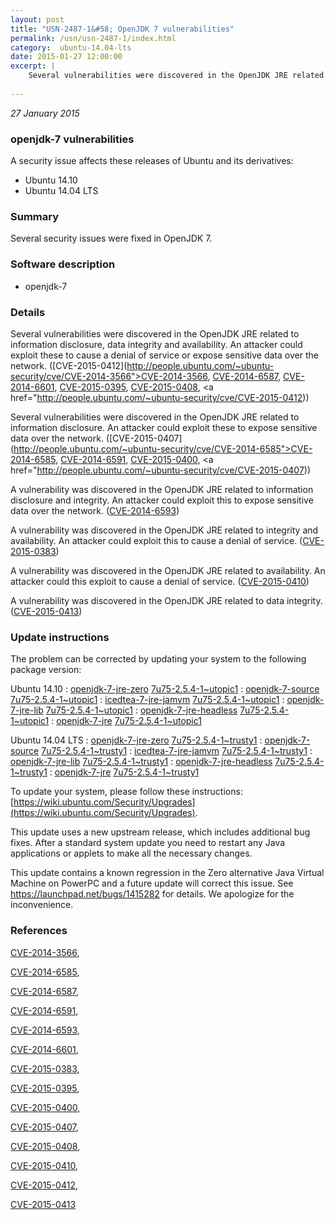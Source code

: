 ```yaml
---
layout: post
title: "USN-2487-1&#58; OpenJDK 7 vulnerabilities"
permalink: /usn/usn-2487-1/index.html
category:  ubuntu-14.04-lts
date: 2015-01-27 12:00:00
excerpt: |
    Several vulnerabilities were discovered in the OpenJDK JRE related to information disclosure, data integrity and availability. An attacker could exploit these to cause a denial of service or expose sensitive data over the network. ([CVE-2015-0412](http://people.ubuntu.com/~ubuntu-security/cve/CVE-2014-3566">CVE-2014-3566</a>, <a href="http://people.ubuntu.com/~ubuntu-security/cve/CVE-2014-6587">CVE-2014-6587</a>, <a href="http://people.ubuntu.com/~ubuntu-security/cve/CVE-2014-6601">CVE-2014-6601</a>, <a href="http://people.ubuntu.com/~ubuntu-security/cve/CVE-2015-0395">CVE-2015-0395</a>, <a href="http://people.ubuntu.com/~ubuntu-security/cve/CVE-2015-0408">CVE-2015-0408</a>, <a href="http://people.ubuntu.com/~ubuntu-security/cve/CVE-2015-0412))
    
--- 
```

 
 

*27 January 2015*

### openjdk-7 vulnerabilities

A security issue affects these releases of Ubuntu and its derivatives:

* Ubuntu 14.10
* Ubuntu 14.04 LTS

### Summary

Several security issues were fixed in OpenJDK 7. 

### Software description

* openjdk-7 

### Details

Several vulnerabilities were discovered in the OpenJDK JRE related to information disclosure, data integrity and availability. An attacker could exploit these to cause a denial of service or expose sensitive data over the network. ([CVE-2015-0412](http://people.ubuntu.com/~ubuntu-security/cve/CVE-2014-3566">CVE-2014-3566</a>, <a href="http://people.ubuntu.com/~ubuntu-security/cve/CVE-2014-6587">CVE-2014-6587</a>, <a href="http://people.ubuntu.com/~ubuntu-security/cve/CVE-2014-6601">CVE-2014-6601</a>, <a href="http://people.ubuntu.com/~ubuntu-security/cve/CVE-2015-0395">CVE-2015-0395</a>, <a href="http://people.ubuntu.com/~ubuntu-security/cve/CVE-2015-0408">CVE-2015-0408</a>, <a href="http://people.ubuntu.com/~ubuntu-security/cve/CVE-2015-0412))

Several vulnerabilities were discovered in the OpenJDK JRE related to information disclosure. An attacker could exploit these to expose sensitive data over the network. ([CVE-2015-0407](http://people.ubuntu.com/~ubuntu-security/cve/CVE-2014-6585">CVE-2014-6585</a>, <a href="http://people.ubuntu.com/~ubuntu-security/cve/CVE-2014-6591">CVE-2014-6591</a>, <a href="http://people.ubuntu.com/~ubuntu-security/cve/CVE-2015-0400">CVE-2015-0400</a>, <a href="http://people.ubuntu.com/~ubuntu-security/cve/CVE-2015-0407))

A vulnerability was discovered in the OpenJDK JRE related to information disclosure and integrity. An attacker could exploit this to expose sensitive data over the network. ([CVE-2014-6593](http://people.ubuntu.com/~ubuntu-security/cve/CVE-2014-6593))

A vulnerability was discovered in the OpenJDK JRE related to integrity and availability. An attacker could exploit this to cause a denial of service. ([CVE-2015-0383](http://people.ubuntu.com/~ubuntu-security/cve/CVE-2015-0383))

A vulnerability was discovered in the OpenJDK JRE related to availability. An attacker could this exploit to cause a denial of service. ([CVE-2015-0410](http://people.ubuntu.com/~ubuntu-security/cve/CVE-2015-0410))

A vulnerability was discovered in the OpenJDK JRE related to data integrity. ([CVE-2015-0413](http://people.ubuntu.com/~ubuntu-security/cve/CVE-2015-0413)) 

### Update instructions

The problem can be corrected by updating your system to the following package version:

Ubuntu 14.10
 : [openjdk-7-jre-zero](https://launchpad.net/ubuntu/+source/openjdk-7) <span> [7u75-2.5.4-1~utopic1](https://launchpad.net/ubuntu/+source/openjdk-7/7u75-2.5.4-1~utopic1) </span> 
 : [openjdk-7-source](https://launchpad.net/ubuntu/+source/openjdk-7) <span> [7u75-2.5.4-1~utopic1](https://launchpad.net/ubuntu/+source/openjdk-7/7u75-2.5.4-1~utopic1) </span> 
 : [icedtea-7-jre-jamvm](https://launchpad.net/ubuntu/+source/openjdk-7) <span> [7u75-2.5.4-1~utopic1](https://launchpad.net/ubuntu/+source/openjdk-7/7u75-2.5.4-1~utopic1) </span> 
 : [openjdk-7-jre-lib](https://launchpad.net/ubuntu/+source/openjdk-7) <span> [7u75-2.5.4-1~utopic1](https://launchpad.net/ubuntu/+source/openjdk-7/7u75-2.5.4-1~utopic1) </span> 
 : [openjdk-7-jre-headless](https://launchpad.net/ubuntu/+source/openjdk-7) <span> [7u75-2.5.4-1~utopic1](https://launchpad.net/ubuntu/+source/openjdk-7/7u75-2.5.4-1~utopic1) </span> 
 : [openjdk-7-jre](https://launchpad.net/ubuntu/+source/openjdk-7) <span> [7u75-2.5.4-1~utopic1](https://launchpad.net/ubuntu/+source/openjdk-7/7u75-2.5.4-1~utopic1) </span> 

Ubuntu 14.04 LTS
 : [openjdk-7-jre-zero](https://launchpad.net/ubuntu/+source/openjdk-7) <span> [7u75-2.5.4-1~trusty1](https://launchpad.net/ubuntu/+source/openjdk-7/7u75-2.5.4-1~trusty1) </span> 
 : [openjdk-7-source](https://launchpad.net/ubuntu/+source/openjdk-7) <span> [7u75-2.5.4-1~trusty1](https://launchpad.net/ubuntu/+source/openjdk-7/7u75-2.5.4-1~trusty1) </span> 
 : [icedtea-7-jre-jamvm](https://launchpad.net/ubuntu/+source/openjdk-7) <span> [7u75-2.5.4-1~trusty1](https://launchpad.net/ubuntu/+source/openjdk-7/7u75-2.5.4-1~trusty1) </span> 
 : [openjdk-7-jre-lib](https://launchpad.net/ubuntu/+source/openjdk-7) <span> [7u75-2.5.4-1~trusty1](https://launchpad.net/ubuntu/+source/openjdk-7/7u75-2.5.4-1~trusty1) </span> 
 : [openjdk-7-jre-headless](https://launchpad.net/ubuntu/+source/openjdk-7) <span> [7u75-2.5.4-1~trusty1](https://launchpad.net/ubuntu/+source/openjdk-7/7u75-2.5.4-1~trusty1) </span> 
 : [openjdk-7-jre](https://launchpad.net/ubuntu/+source/openjdk-7) <span> [7u75-2.5.4-1~trusty1](https://launchpad.net/ubuntu/+source/openjdk-7/7u75-2.5.4-1~trusty1) </span> 

To update your system, please follow these instructions: [https://wiki.ubuntu.com/Security/Upgrades](https://wiki.ubuntu.com/Security/Upgrades).

This update uses a new upstream release, which includes additional bug fixes. After a standard system update you need to restart any Java applications or applets to make all the necessary changes.

This update contains a known regression in the Zero alternative Java Virtual Machine on PowerPC and a future update will correct this issue. See https://launchpad.net/bugs/1415282 for details. We apologize for the inconvenience. 

### References

 
 [CVE-2014-3566](http://people.ubuntu.com/~ubuntu-security/cve/CVE-2014-3566), 

 [CVE-2014-6585](http://people.ubuntu.com/~ubuntu-security/cve/CVE-2014-6585), 

 [CVE-2014-6587](http://people.ubuntu.com/~ubuntu-security/cve/CVE-2014-6587), 

 [CVE-2014-6591](http://people.ubuntu.com/~ubuntu-security/cve/CVE-2014-6591), 

 [CVE-2014-6593](http://people.ubuntu.com/~ubuntu-security/cve/CVE-2014-6593), 

 [CVE-2014-6601](http://people.ubuntu.com/~ubuntu-security/cve/CVE-2014-6601), 

 [CVE-2015-0383](http://people.ubuntu.com/~ubuntu-security/cve/CVE-2015-0383), 

 [CVE-2015-0395](http://people.ubuntu.com/~ubuntu-security/cve/CVE-2015-0395), 

 [CVE-2015-0400](http://people.ubuntu.com/~ubuntu-security/cve/CVE-2015-0400), 

 [CVE-2015-0407](http://people.ubuntu.com/~ubuntu-security/cve/CVE-2015-0407), 

 [CVE-2015-0408](http://people.ubuntu.com/~ubuntu-security/cve/CVE-2015-0408), 

 [CVE-2015-0410](http://people.ubuntu.com/~ubuntu-security/cve/CVE-2015-0410), 

 [CVE-2015-0412](http://people.ubuntu.com/~ubuntu-security/cve/CVE-2015-0412), 

 [CVE-2015-0413](http://people.ubuntu.com/~ubuntu-security/cve/CVE-2015-0413)
 

